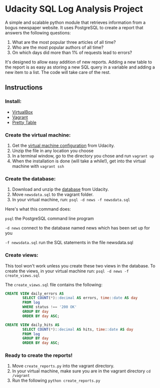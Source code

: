 # Udacity SQL Log Analysis Project

A simple and scalable python module that retrieves information from a bogus newspaper website. It uses PostgreSQL to create a report that answers the following questions:

1. What are the most popular three articles of all time?
2. Who are the most popular authors of all time?
3. On which days did more than 1% of requests lead to errors?

It's designed to allow easy addition of new reports. Adding a new table to the report is as easy as storing a new SQL query in a variable and adding a new item to a list. The code will take care of the rest.

## Instructions
### Install:
- [VirtualBox](https://www.virtualbox.org/wiki/Downloads)
- [Vagrant](https://www.vagrantup.com)
- [Pretty Table](https://github.com/dprince/python-prettytable)

### Create the virtual machine:
1. Get the [virtual machine configuration](https://d17h27t6h515a5.cloudfront.net/topher/2017/June/5948287e_fsnd-virtual-machine/fsnd-virtual-machine.zip) from Udacity.
2. Unzip the file in any location you choose
3. In a terminal window, go to the directory you chose and run `vagrant up`
4. When the installation is done (will take a while!), get into the virtual machine with `vagrant ssh`

### Create the database:
1. Download and unzip the [database](https://d17h27t6h515a5.cloudfront.net/topher/2016/August/57b5f748_newsdata/newsdata.zip) from Udacity.
2. Move `newsdata.sql` to the vagrant folder.
3. In your virtual machine, run: `psql -d news -f newsdata.sql`

Here's what this command does:

`psql` the PostgreSQL command line program

`-d news` connect to the database named news which has been set up for you

`-f newsdata.sql` run the SQL statements in the file newsdata.sql

### Create views:
This tool won't work unless you create these two views in the database. To create the views, in your virtual machine run: `psql -d news -f create_views.sql`

The `create_views.sql` file contains the following:

```sql
CREATE VIEW daily_errors AS
		SELECT COUNT(*)::decimal AS errors, time::date AS day
		FROM log
		WHERE status !== '200 OK'
		GROUP BY day
		ORDER BY day ASC;
```
```sql
CREATE VIEW daily_hits AS
		SELECT COUNT(*)::decimal AS hits, time::date AS day
		FROM log
		GROUP BY day
		ORDER BY day ASC;
```

###  Ready to create the reports!
1. Move `create_reports.py` into the vagrant directory.
2. In your virtual machine, make sure you are in the vagrant directory `cd /vagrant`
2. Run the following `python create_reports.py`